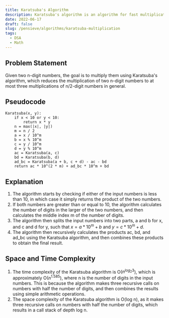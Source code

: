 ```yaml
---
title: Karatsuba's Algorithm
description: Karatsuba's algorithm is an algorithm for fast multiplication of large numbers. It reduces the multiplication of two n-digit numbers to at most three multiplications of n/2-digit numbers in general.
date: 2022-06-17
draft: false
slug: /pensieve/algorithms/karatsuba-multiplication
tags:
  - DSA
  - Math
---
```

## Problem Statement

Given two n-digit numbers, the goal is to multiply them using Karatsuba's algorithm, which reduces the multiplication of two n-digit numbers to at most three multiplications of n/2-digit numbers in general.

## Pseudocode

```pseudocode
Karatsuba(x, y):
    if x < 10 or y < 10:
        return x * y
    n = max(|x|, |y|)
    m = n / 2
    a = x / 10^m
    b = x % 10^m
    c = y / 10^m
    d = y % 10^m
    ac = Karatsuba(a, c)
    bd = Karatsuba(b, d)
    ad_bc = Karatsuba(a + b, c + d) - ac - bd
    return ac * 10^(2 * m) + ad_bc * 10^m + bd
```

## Explanation

1. The algorithm starts by checking if either of the input numbers is less than 10, in which case it simply returns the product of the two numbers.
2. If both numbers are greater than or equal to 10, the algorithm calculates the number of digits in the larger of the two numbers, and then calculates the middle index m of the number of digits.
3. The algorithm then splits the input numbers into two parts, a and b for x, and c and d for y, such that $x = a * 10^m + b$ and $y = c * 10^m + d$.
4. The algorithm then recursively calculates the products ac, bd, and ad_bc using the Karatsuba algorithm, and then combines these products to obtain the final result.

## Space and Time Complexity

1. The time complexity of the Karatsuba algorithm is O($n^{log{_2}3}$), which is approximately O($n^{1.585}$), where n is the number of digits in the input numbers. This is because the algorithm makes three recursive calls on numbers with half the number of digits, and then combines the results using simple arithmetic operations.
2. The space complexity of the Karatsuba algorithm is O(log n), as it makes three recursive calls on numbers with half the number of digits, which results in a call stack of depth log n.